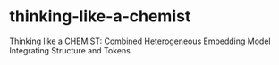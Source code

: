 # thinking-like-a-chemist
Thinking like a CHEMIST: Combined Heterogeneous Embedding Model Integrating Structure and Tokens
